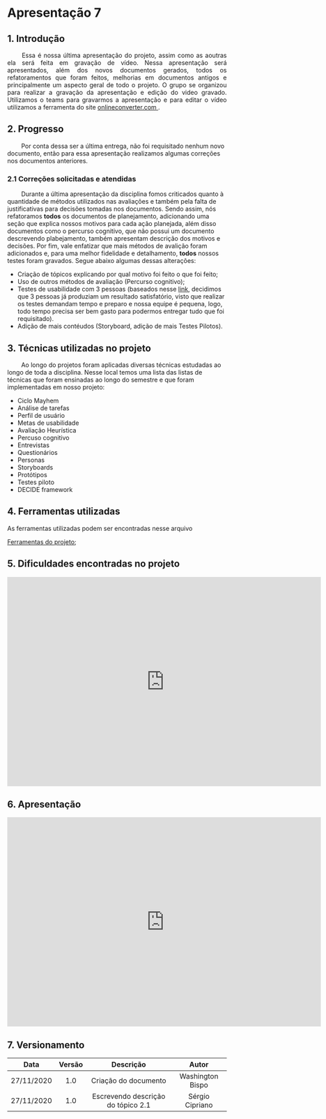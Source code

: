 # Apresentação 7

## 1. Introdução

<p align="justify"> &emsp;&emsp; Essa é nossa última apresentação do projeto, assim como as aoutras ela será feita em gravação de vídeo. Nessa apresentação será apresentados, além dos novos documentos gerados, todos os refatoramentos que foram feitos, melhorias em documentos antigos e principalmente um aspecto geral de todo o projeto. O grupo se organizou para realizar a gravação da apresentação e edição do video gravado. Utilizamos o teams para gravarmos a apresentação e para editar o vídeo utilizamos a ferramenta do site <a href = "https://www.onlineconverter.com/merge-video"> onlineconverter.com </a>.</p>

## 2. Progresso

&emsp;&emsp; Por conta dessa ser a última entrega, não foi requisitado nenhum novo documento, então para essa apresentação realizamos algumas correções nos documentos anteriores.

### 2.1 Correções solicitadas e atendidas

&emsp;&emsp; Durante a última apresentação da disciplina fomos criticados quanto à quantidade de métodos utilizados nas avaliações e também pela falta de justificativas para decisões tomadas nos documentos. Sendo assim, nós refatoramos **todos** os documentos de planejamento, adicionando uma seção que explica nossos motivos para cada ação planejada, além disso documentos como o percurso cognitivo, que não possui um documento descrevendo plabejamento, também apresentam descrição dos motivos e decisões. Por fim, vale enfatizar que mais métodos de avalição foram adicionados e, para uma melhor fidelidade e detalhamento, **todos** nossos testes foram gravados. Segue abaixo algumas dessas alterações:

* Criação de tópicos explicando por qual motivo foi feito o que foi feito;
* Uso de outros métodos de avaliação (Percurso cognitivo);
* Testes de usabilidade com 3 pessoas (baseados nesse [link](http://www.uxdesignstudio.com.br/por-que-testar-sites-5-usuarios/), decidimos que 3 pessoas já produziam um resultado satisfatório, visto que realizar os testes demandam tempo e preparo e nossa equipe é pequena, logo, todo tempo precisa ser bem gasto para podermos entregar tudo que foi requisitado).
* Adição de mais contéudos (Storyboard, adição de mais Testes Pilotos).

## 3. Técnicas utilizadas no projeto

&emsp;&emsp; Ao longo do projetos foram aplicadas diversas técnicas estudadas ao longo de toda a disciplina. Nesse local temos uma lista das listas de técnicas que foram ensinadas ao longo do semestre e que foram implementadas em nosso projeto:

* Ciclo Mayhem
* Análise de tarefas
* Perfil de usuário
* Metas de usabilidade
* Avaliação Heurística
* Percuso cognitivo
* Entrevistas
* Questionários
* Personas
* Storyboards
* Protótipos
* Testes piloto
* DECIDE framework

## 4. Ferramentas utilizadas

<p>As ferramentas utilizadas podem ser encontradas nesse arquivo</p>
    <a href="https://interacao-humano-computador.github.io/2020.1-UVaJudge/entrega_1/ferramentas/">Ferramentas do projeto</a>;
</p>

## 5. Dificuldades encontradas no projeto

<iframe width="720" height="480" src="https://www.youtube-nocookie.com/embed/BPur8TFoE7A" frameborder="0" allow="accelerometer; autoplay; clipboard-write; encrypted-media; gyroscope; picture-in-picture" allowfullscreen></iframe>

## 6. Apresentação

<iframe width="720" height="480" src="https://www.youtube-nocookie.com/embed/j_BB_vjkDPs" frameborder="0" allow="accelerometer; autoplay; clipboard-write; encrypted-media; gyroscope; picture-in-picture" allowfullscreen></iframe>

## 7. Versionamento

|Data|Versão|Descrição|Autor|
|:-:|:-:|:-:|:-:|
|27/11/2020|1.0|Criação do documento|Washington Bispo|
|27/11/2020|1.0|Escrevendo descrição do tópico 2.1|Sérgio Cipriano|
